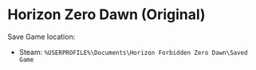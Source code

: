 # Horizon Zero Dawn (Original)

Save Game location:
- Steam: `%USERPROFILE%\Documents\Horizon Forbidden Zero Dawn\Saved Game`
